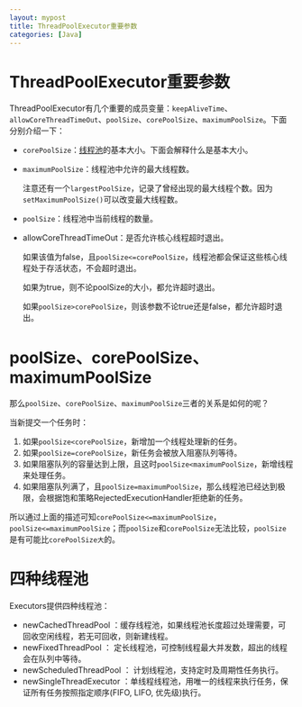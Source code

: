 ```yaml
---
layout: mypost
title: ThreadPoolExecutor重要参数
categories: [Java]
---
```

# ThreadPoolExecutor重要参数

ThreadPoolExecutor有几个重要的成员变量：`keepAliveTime`、`allowCoreThreadTimeOut`、`poolSize`、`corePoolSize`、`maximumPoolSize`。下面分别介绍一下：

- `corePoolSize`：[线程池](https://so.csdn.net/so/search?q=线程池&spm=1001.2101.3001.7020)的基本大小。下面会解释什么是基本大小。

- `maximumPoolSize`：线程池中允许的最大线程数。

  注意还有一个`largestPoolSize`，记录了曾经出现的最大线程个数。因为`setMaximumPoolSize()`可以改变最大线程数。

- `poolSize`：线程池中当前线程的数量。

- allowCoreThreadTimeOut：是否允许核心线程超时退出。

  如果该值为false，且`poolSize<=corePoolSize`，线程池都会保证这些核心线程处于存活状态，不会超时退出。

  如果为true，则不论poolSize的大小，都允许超时退出。

  如果`poolSize>corePoolSize`，则该参数不论true还是false，都允许超时退出。

# poolSize、corePoolSize、maximumPoolSize

那么`poolSize`、`corePoolSize`、`maximumPoolSize`三者的关系是如何的呢？

当新提交一个任务时：

1. 如果`poolSize<corePoolSize`，新增加一个线程处理新的任务。
2. 如果`poolSize=corePoolSize`，新任务会被放入阻塞队列等待。
3. 如果阻塞队列的容量达到上限，且这时`poolSize<maximumPoolSize`，新增线程来处理任务。
4. 如果阻塞队列满了，且`poolSize=maximumPoolSize`，那么线程池已经达到极限，会根据饱和策略RejectedExecutionHandler拒绝新的任务。

所以通过上面的描述可知`corePoolSize<=maximumPoolSize`，`poolSize<=maximumPoolSize`；而`poolSize`和`corePoolSize`无法比较，`poolSize`是有可能比`corePoolSize大`的。

# 四种线程池

Executors提供四种线程池：

- newCachedThreadPool ：缓存线程池，如果线程池长度超过处理需要，可回收空闲线程，若无可回收，则新建线程。
- newFixedThreadPool ： 定长线程池，可控制线程最大并发数，超出的线程会在队列中等待。
- newScheduledThreadPool ： 计划线程池，支持定时及周期性任务执行。
- newSingleThreadExecutor ：单线程线程池，用唯一的线程来执行任务，保证所有任务按照指定顺序(FIFO, LIFO, 优先级)执行。